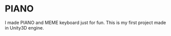 # PIANO
I made PIANO and MEME keyboard just for fun. This is my first project made in Unity3D engine.

